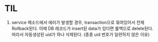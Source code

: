 # TIL


1. service 메소드에서 에러가 발생할 경우, transaction으로 묶여있어서 전체 Rollback된다. 이때 DB 레코드가 insert된 data가 있다면 롤백으로 delete된다.
따라서 자동생성된 uid가 하나 삭제된다. (종종 uid 번호가 일련하지 않은 이유)
